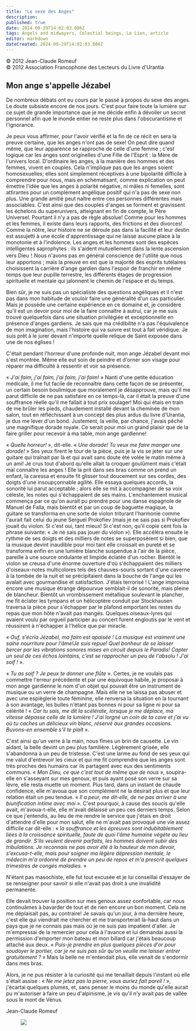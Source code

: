 ```yaml
---
title: "Le sexe des Anges"
description: 
published: true
date: 2024-09-29T14:02:03.086Z
tags: Angels and midwayers, Celestial beings, Le Lien, article
editor: markdown
dateCreated: 2024-09-29T14:02:03.086Z
---
```


<p class="v-card v-sheet theme--light grey lighten-3 px-2">© 2012 Jean-Claude Romeuf<br>© 2012 Association Francophone des Lecteurs du Livre d'Urantia</p>

## Mon ange s'appelle Jézabel

De nombreux débats ont eu cours par le passé à propos du sexe des anges. Le doute subsiste encore de nos jours. C'est pour faire toute la lumière sur ce sujet de grande importance que je me décide enfin à dévoiler un secret personnel afin que le monde entier ne reste plus dans l'obscurantisme et l'ignorance.

Je peux vous affirmer, pour l'avoir vérifié et la fin de ce récit en sera la preuve certaine, que les anges n'ont pas de sexe! On peut dire quand même, que leur apparence se rapproche de celle d'une femme ; c'est logique car les anges sont originelles d'une Fille de l'Esprit : la Mère de l'univers local. D'ordinaire les anges, à la manière des hommes et des femmes, vivent en couples. Cela n'implique pas que les anges soient homosexuelles; elles sont simplement réceptives à une bipolarité difficile à comprendre pour nous, mais en schématisant, comme explication on peut émettre l'idée que les anges à polarité négative, ni mâles ni femelles, sont attirantes pour un complément angélique positif qui n'a pas de sexe non plus. Une grande amitié peut naître entre ces personnes différentes mais associables. C'est ainsi que des couples d'anges se forment et gravissent les échelons du superunivers, atteignant en fin de compte, le Père Universel. Pourtant il n'y a pas de règle absolue! Comme pour les hommes et les femmes, il existe dans leurs rapports, des frictions et des divorces! Comme la nôtre, leur histoire ne se déroule pas dans la facilité et leur destin est assujetti à une école d'apprentissage qui ne laisse aucune place à la monotonie et à l'indolence. Les anges et les hommes sont des espèces intelligentes saprophytes : ils s'aident mutuellement dans la lente ascension vers Dieu！Nous n'avons pas en général conscience de l'utilité que nous leur apportons ; mais la preuve en est que la majorité des esprits tutélaires choisissent la carrière d'ange gardien dans l'espoir de franchir en même temps que leur pupille terrestre, les différents étages de progression spirituelle et mentale qui jalonnent le chemin de l'espace et du temps.

Bien sûr, je ne suis pas un spécialiste des questions angéliques et il n'est pas dans mon habitude de vouloir faire une généralité d'un cas particulier. Mais je possède une certaine expérience en ce domaine et, je considère qu'il est un devoir pour moi de la faire connaître à autrui, car je me suis trouvé quelquefois dans une situation privilégiée et exceptionnelle en présence d'anges gardiens. Je sais que ma crédibilité n'a pas l'équivalence de mon imagination, mais l'histoire qui va suivre est tout à fait véridique. Je suis prêt à le jurer devant n'importe quelle relique de Saint exposée dans une de nos églises !

C'était pendant l'horreur d'une profonde nuit, mon ange Jézabel devant moi s'est montrée. Même elle eut soin de peindre et d'orner son visage pour réparer ma difficulté à ressentir et voir sa présence.

« _J'ai faim, j'ai faim, j'ai faim, j'ai faim!_ » Nanti d'une petite éducation médicale, il me fut facile de reconnaître dans cette façon de se présenter, un certain besoin boulimique que moralement je désapprouve, mais qu'il me parut difficile de ne pas satisfaire en ce temps-là, car il était la preuve d'une souffrance réelle qu'il me fallait à tout prix soulager! Moi qui étais en train de me brûler les pieds, chaudement installé devant la cheminée de mon salon, tout en réfléchissant à un concept des plus ardus du livre d'Urantia, je dus me lever d'un bond. Justement, la veille, par chance, j'avais pêché une magnifique dorade royale. Ce serait pour moi un grand plaisir que de la faire griller pour recevoir à ma table, mon ange gardienne!

« _Quelle horreur!_ », dit-elle. « _Une dorade! Tu veux me faire manger une dorade!_ » Ses yeux firent le tour de la pièce, puis je la vis se jeter sur une guitare qui traînait par là et qui avait sans doute été volée le matin même à un ami! Je crus tout d'abord qu'elle allait la croquer goulûment mais c'était mal connaître les anges ! Elle la prit dans ses bras comme on prend un enfant, la caressa et ensuite fit glisser tout doucement sur ses cordes, des doigts d'une insoupçonnable agilité. Elle essaya quelques accords, la sonorité lui parut acceptable ; alors elle se mit à accompagner de sa voix céleste, les notes qui s'échappaient de ses mains. L'enchantement musical commença par ce qu'on aurait pu prendre pour une danse espagnole de Manuel de Falla, mais bientôt et par un coup de baguette magique, la guitare se transforma en une sorte de violon triturant l'harmonie comme l'aurait fait celui du jeune Sergueï Prokofiev (mais je ne sais pas si Prokofiev jouait du violon. Si c'est oui, tant mieux! Si c'est non, qu'il copie cent fois la phrase suivante: « Je ne sais pas jouer du violon »). Elle accéléra ensuite le rythme de ses doigts et des milliers de notes se superposèrent si bien, que la musique devint inaudible pour moi tant elle croissait en pureté et se transforma enfin en une lumière blanche suspendue à l'air de la pièce, pareille à une source ondulante et limpide éclatée d'un rocher. Bientôt le violon se creusa d'une énorme ouverture d'où s'échappaient des milliers d'oiseaux-notes multicolores tels des chauves-souris sortant d'une caverne à la tombée de la nuit et se précipitaient dans la bouche de l'ange qui les avalait avec gourmandise et satisfaction. J'étais terrorisé ! L'ange improvisa encore une musique étrange dépourvue semblait-il de sonorité, mais pleine de blancheur. Bientôt un vrombissement métallique soulevant le plancher, me fit éclater les tympans et un hélicoptère conduit par Stockhausen traversa la pièce pour s'échapper par le plafond emportant les restes du repas que mon hôte n'avait pas mangés. Quelques oiseaux-lyres qui avaient voulu par orgueil participer au concert furent engloutis par le vent et réussirent à n'échapper à l'hélice que par miracle.

« _Ouf, s'écria Jézabel, ma faim est apaisée ! La musique est vraiment une saine nourriture pour l'âme!Je suis repue! Quel bonheur de se laisser bercer par les vibrations sonores mises en circuit depuis le Paradis! Capter un seul de ces échos lointains, c'est se rapprocher un peu de l'absolu ! J'ai soif !_ ».

« _Tu as soif ? Je peux te donner une flûte_ ». Certes, je ne voulais pas commettre l'erreur précédente et par une équivoque habile, je proposai à mon ange gardienne le nom d'un objet qui pouvait être un instrument de musique ou un verre de champagne. Mais elle ne se laissa pas abuser et avec une espièglerie toute féminine, elle renversa la situation en la tournant à son avantage, les bulles n'étant pas bonnes ni pour sa ligne ni pour sa célérité ! « _Car tu sais, me dit la scélérate, lorsque je me déplace, ma vitesse dépasse celle de la lumière ! J'ai lorgné un coin de ta cave et j'ai vu où tu caches un délicieux vin blanc, réservé aux grandes occasions. Buvons-en ensemble s'il te plaît_ ».

C'est ainsi qu'un verre à la main, nous fîmes un brin de causette. Le vin aidant, la belle devint un peu plus familière. Légèrement grisée, elle s'abandonna à un peu de tristesse. C'est une larme au fond de ses yeux qui me valut d'entrevoir les cieux et qui me fit comprendre que les anges sont très proches des humains car ils partagent avec eux des sentiments communs. « _Mon Dieu, ce que c'est tout de même que de nous_ », soupira-elle en s'asseyant sur mes genoux, et puis ayant posé son verre sur sa lèvre, elle resta muette un moment. Plus tard, dans un instant de chaude confidence, elle m'avoua que son complément ne la désirait plus et que leur relation était un peu tendue. « _Il a peur, me dit-elle, de ne pas arriver à une biunification intime avec moi_ ». C'est pourquoi, à cause des soucis qu'elle avait, m'avoua-t-elle, elle m'avait délaissé un peu ces derniers temps. Selon ce que j'entendis, au lieu de me rendre le service que j'étais en droit d'attendre d'elle pour mon salut, elle ne m'avait pas provoqué une vie assez difficile car dit-elle : « _la souffrance et les épreuves sont indubitablement liées à la croissance spirituelle, faute de quoi l'âme humaine végète au lieu de grandir. S'ils veulent devenir parfaits, les hommes doivent subir des tribulations. Je reconnais ne pas avoir été à la hauteur de mon devoir, s'excusa-t-elle, mais pour soigner ma légère dépression mentale, le médecin m'a ordonné de prendre un peu de repos et m'a prescrit quelques trimestres de congés maladies._ »

N'étant pas masochiste, elle fut tout excusée et je lui conseillai d'essayer de se renseigner pour savoir si elle n'avait pas droit à une invalidité permanente.

Elle devait trouver la position sur mes genoux assez confortable, car nous continuâmes à bavarder de tout et de rien encore un bon moment. Cela ne me déplaisait pas, au contraire! Je savais qu'un jour, à ma dernière heure, c'est elle qui viendrait me chercher et me transporterait là-haut dans un pays que je ne connais pas mais où je ne suis pas impatient d'aller. Je m'empressai de la remercier pour cela à l'avance et lui demandai aussi la permission d'emporter mon bateau et mon billard car j'étais beaucoup attaché aux deux. « _Puis-je prendre en plus quelques pièces d'or pour soudoyer le portier, car je ne suis pas sûr qu'on veuille me laisser entrer gratuitement ?_ » Mais la belle ne m'entendait plus, elle venait de s'endormir dans mes bras.

Alors, je ne pus résister à la curiosité qui me tenaillait depuis l'instant où elle s'était assise : « _Ne me jetez pas la pierre, vous auriez fait pareil !_ », j'écartai quelques plumes, et, sans penser le moins du monde qu'elle aurait pu m'autoriser à faire un peu d'alpinisme, je vis qu'il n'y avait pas de vallée sous le mont de Vénus.

Jean-Claude Romeuf

<figure id="Figure_6" class="image urantiapedia">
<img src="/image/article/Le_Lien/images_01/144.jpg">
</figure>